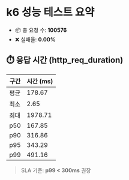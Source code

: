 # k6 성능 테스트 요약

- 📦 총 요청 수: **100576**
- ❌ 실패율: **0.00%**

## ⏱️ 응답 시간 (http_req_duration)

| 구간 | 시간 (ms) |
|------|-----------|
| 평균 | 178.67 |
| 최소 | 2.65 |
| 최대 | 1978.71 |
| p50  | 167.85 |
| p90  | 316.86 |
| p95  | 343.29 |
| p99  | 491.16 |

> SLA 기준: **p99 < 300ms** 권장